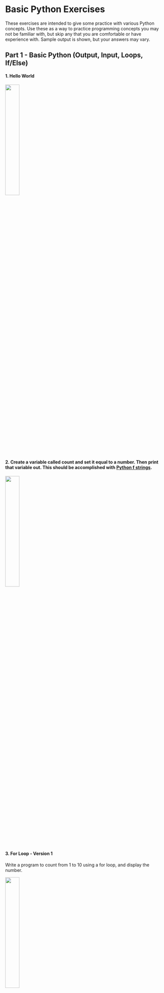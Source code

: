 # Basic Python Exercises

These exercises are intended to give some practice with various Python concepts. Use these as a way to practice programming concepts you may not be familiar with, but skip any that you are comfortable or have experience with. Sample output is shown, but your answers may vary.

## Part 1 - Basic Python (Output, Input, Loops, If/Else)

#### 1. Hello World

<img src="https://user-images.githubusercontent.com/54005341/236569903-04e0397e-d8d6-4fd0-af19-3b6293bf25a3.png" width = "30%" height = "30%">

#### 2. Create a variable called count and set it equal to a number. Then print that variable out. This should be accomplished with [Python f strings](https://www.geeksforgeeks.org/formatted-string-literals-f-strings-python/).

<img src="https://user-images.githubusercontent.com/54005341/236571810-57f89c33-81a5-4407-9063-06e57d76e344.png" width = "30%" height = "30%">


#### 3. For Loop - Version 1<br>
Write a program to count from 1 to 10 using a for loop, and display the number.

<img src="https://user-images.githubusercontent.com/54005341/236571213-d7fc2145-fd33-4c97-b9a4-f9866a08d80d.JPG" width = "30%" height = "30%">

#### 4. For Loop - Version 2<br>
Write a program to print all the even numbers from 1 through 10.

<img src="https://user-images.githubusercontent.com/54005341/236960659-ece60c74-40c3-4886-8cd5-eea5431bc5a3.JPG" width = "30%" height = "30%">

#### 5. For Loop - Version 3<br>
Write a program to count from 10 to 1.

<img src="https://user-images.githubusercontent.com/54005341/236960751-8abc8274-6afb-4d5e-bec6-940b4ab24dc7.JPG" width = "30%" height = "30%">

#### 6. While Loop - Version 1<br>
Write a program to count from 1 to 10 using a while loop, and display the number.

<img src="https://user-images.githubusercontent.com/54005341/236571213-d7fc2145-fd33-4c97-b9a4-f9866a08d80d.JPG" width = "30%" height = "30%">

#### 7. While Loop - Version 2<br>
Write a program to print all the even numbers from 1 through 10 using a while loop.

<img src="https://user-images.githubusercontent.com/54005341/236960659-ece60c74-40c3-4886-8cd5-eea5431bc5a3.JPG" width = "30%" height = "30%">

#### 8. While Loop - Version 3<br>
Write a program to count from 10 to 1 using a while loop.

<img src="https://user-images.githubusercontent.com/54005341/236960751-8abc8274-6afb-4d5e-bec6-940b4ab24dc7.JPG" width = "30%" height = "30%">

#### 9. Write a program to have the user enter their name and display the following output:

<img src="https://github.com/jbfrc/FRC-New-Programmer-Training-Private/assets/54005341/b8f21088-d5db-4c95-b9ca-120ac1cd9176" width = "30%" height = "30%">

#### 10. If/Elif/Else Demo
Generate two random numbers. Compare these numbers to determine if number 1 is greater than 2, number 1 is less than 2, or they are equal.

![IfThenDemo-Output](https://github.com/jbfrc/FRC-New-Programmer-Training-Private/assets/54005341/fa38b811-f3f6-437d-9b25-cff18b36b9fa)



#### 11. The Collatz Conjecture (3n + 1 problem).
Have the user enter a positive integer.<br>
a.	If that number is even, divide it by 2.<br>
b.	If it is odd, multiply it by 3 and add 1.<br>
c.	Keep applying these same rules to the numbers that result.<br>
d.	Stop when you reach the number 1.<br>
e.	Keep track of the number of steps to get back to 1, and display that information to the user at the end.<br>
If you find a number that doesn’t eventually reach 1, then you have just become a world-famous mathematician. For more information about this problem, watch this video – [The Simplest Math Problem No One Can Solve](https://www.youtube.com/watch?v=094y1Z2wpJg)

<img src="https://github.com/jbfrc/FRC-New-Programmer-Training-Private/assets/54005341/01387657-8f27-40d2-811b-3f54187a95fc" width = "30%" height = "30%">



## Part 2 - String Manipulation

## Part 3 - Math

## Part 4 - Basic Data Structures (Lists, Tuples, Dictionaries)

## Part 5 - Functions

## Part 6 - File IO

